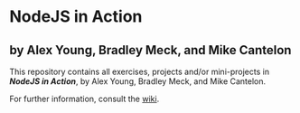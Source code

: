 # NodeJS in Action

## by Alex Young, Bradley Meck, and Mike Cantelon

This repository contains all exercises, projects and/or mini-projects in **_NodeJS in Action_**,
by Alex Young, Bradley Meck, and Mike Cantelon.

For further information, consult the
[wiki](https://github.com/RHieger/node-js-in-action/wiki).
 
